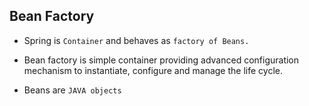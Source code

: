 ## Bean Factory

- Spring is `Container` and behaves as `factory of Beans.`
  
- Bean factory is simple container providing advanced configuration mechanism to instantiate, configure and manage the life cycle.
  
- Beans are `JAVA objects` 